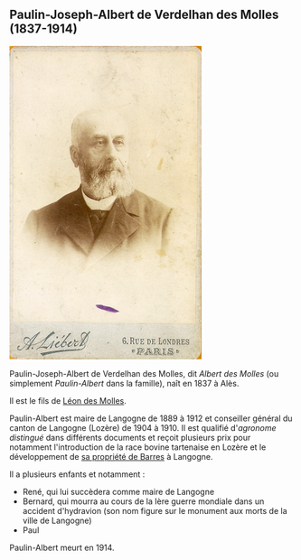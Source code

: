 ## Paulin-Joseph-Albert de Verdelhan des Molles (1837-1914)

![Portrait de Paulin-Albert, par Alphonse Liebert](/media/individus/paulin-albert_des_molles.png)

Paulin-Joseph-Albert de Verdelhan des Molles, dit *Albert des Molles* (ou simplement *Paulin-Albert* dans la famille), naît en 1837 à Alès.

Il est le fils de [Léon des Molles](charles-leon_verdelhan_des_molles_1805-1868).

Paulin-Albert est maire de Langogne de 1889 à 1912 et conseiller général du canton de Langogne (Lozère) de 1904 à 1910. Il est qualifié d'*agronome distingué* dans différents documents et reçoit plusieurs prix pour notamment l'introduction de la race bovine tartenaise en Lozère et le développement de [sa propriété de Barres](liste_des_proprietes_notables#Château_de_Barres) à Langogne.

Il a plusieurs enfants et notamment :

 * René, qui lui succèdera comme maire de Langogne
 * Bernard, qui mourra au cours de la Ière guerre mondiale dans un accident d'hydravion (son nom figure sur le monument aux morts de la ville de Langogne)
 * Paul

Paulin-Albert meurt en 1914.
